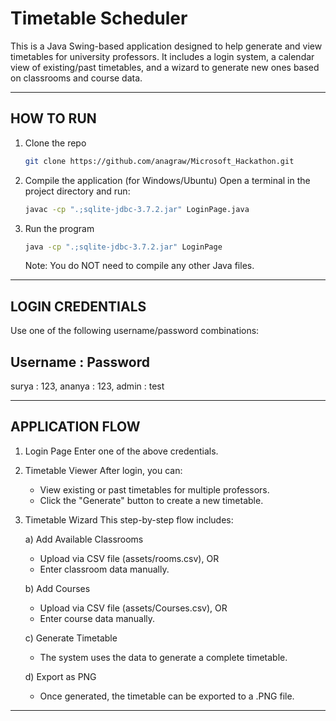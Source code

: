 Timetable Scheduler
===================

This is a Java Swing-based application designed to help generate and view timetables for university professors. 
It includes a login system, a calendar view of existing/past timetables, and a wizard to generate new ones based 
on classrooms and course data.

------------------------------------------------------------
HOW TO RUN
------------------------------------------------------------
1. Clone the repo
   ```sh
   git clone https://github.com/anagraw/Microsoft_Hackathon.git
   ```

2. Compile the application (for Windows/Ubuntu)
   Open a terminal in the project directory and run:
   ```sh
   javac -cp ".;sqlite-jdbc-3.7.2.jar" LoginPage.java
   ```

2. Run the program
   ```sh
   java -cp ".;sqlite-jdbc-3.7.2.jar" LoginPage
   ```
   Note: You do NOT need to compile any other Java files.

------------------------------------------------------------
LOGIN CREDENTIALS
------------------------------------------------------------

Use one of the following username/password combinations:

   Username : Password
   --------------------
   surya    : 123, 
   ananya   : 123, 
   admin    : test

------------------------------------------------------------
APPLICATION FLOW
------------------------------------------------------------

1. Login Page
   Enter one of the above credentials.

2. Timetable Viewer
   After login, you can:
   - View existing or past timetables for multiple professors.
   - Click the "Generate" button to create a new timetable.

3. Timetable Wizard
   This step-by-step flow includes:
   
   a) Add Available Classrooms
      - Upload via CSV file (assets/rooms.csv), OR
      - Enter classroom data manually.

   b) Add Courses
      - Upload via CSV file (assets/Courses.csv), OR
      - Enter course data manually.

   c) Generate Timetable
      - The system uses the data to generate a complete timetable.

   d) Export as PNG
      - Once generated, the timetable can be exported to a .PNG file.

------------------------------------------------------------

